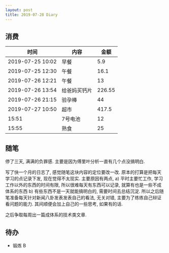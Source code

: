 ```yaml
---
layout: post
title: 2019-07-28 Diary
---
```


## 消费

| 时间 | 内容 | 金额 |
| - | - | - |
| 2019-07-25 10:02 | 早餐 | 5.9 |
| 2019-07-25 12:30 | 午餐 | 16.1 |
| 2019-07-26 12:21 | 午餐 | 13 |
| 2019-07-26 13:54 | 给爸妈买钙片 | 226.55 |
| 2019-07-26 21:15 | 验孕棒 | 44 |
| 2019-07-27 10:50 | 超市| 417.5 |
| 15:51 | 7号电池 | 12 |
| 15:55 | 熟食 | 25 |

## 随笔

停了三天, 满满的负罪感. 主要是因为傅里叶分析一直有几个点没搞明白.

写了快一个月的日志了, 感觉随笔这块内容的定位要改一改. 原本的打算是把每天学习的点记录下发,
现在觉得不太现实. 主要原因有两点, a) 平时主要忙工作, 学习工作以外的东西的时间有限,
所以很难每天有东西可以记录, 就算有也是一些不成体系的东西 b) 有些东西不是一天就能搞明白的,
需要时间去总结沉淀. 所以之后随笔准备每天针对新闻八卦发表发表自己的看法, 无关对错, 主要为了练练自己辩证看问题的能力.
其间顺便会加上自己的一些思考, 如果有的话.

之后争取每周出一篇成体系的技术类文章.

## 待办

- 锻炼 B
